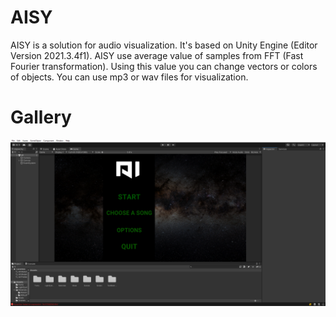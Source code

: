 # AISY
AISY is a solution for audio visualization. It's based on Unity Engine (Editor Version 2021.3.4f1). 
AISY use average value of samples from FFT (Fast Fourier transformation).
Using this value you can change vectors or colors of objects. You can use mp3 or wav files for visualization. 
# Gallery
<img src="gallery/main_menu.png">
